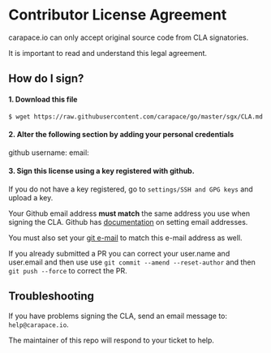 # Contributor License Agreement

carapace.io can only accept original source code from CLA signatories.

It is important to read and understand this legal agreement.

## How do I sign?

#### 1. Download this file
```
$ wget https://raw.githubusercontent.com/carapace/go/master/sgx/CLA.md

````

#### 2. Alter the following section by adding your personal credentials

github username:
email:

#### 3. Sign this license using a key registered with github.

If you do not have a key registered, go to `settings/SSH and GPG keys` and upload a key.

Your Github email address __must match__ the same address you use when signing
the CLA. Github has [documentation](https://help.github.com/articles/setting-your-commit-email-address-on-github/)
on setting email addresses.

You must also set your [git e-mail](https://help.github.com/articles/setting-your-email-in-git)
to match this e-mail address as well.

If you already submitted a PR you can correct your user.name and user.email
and then use use `git commit --amend --reset-author` and then `git push --force` to
correct the PR.

## Troubleshooting

If you have problems signing the CLA, send an email message to: `help@carapace.io`.

The maintainer of this repo will respond to your ticket to help.

